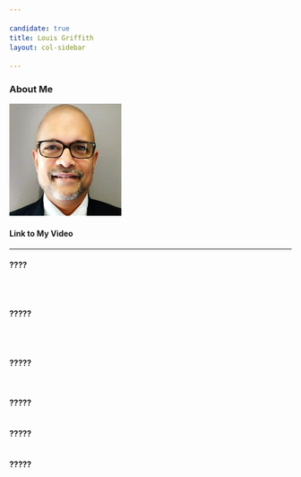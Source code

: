 ```yaml
---

candidate: true
title: Louis Griffith
layout: col-sidebar

---
```


### About Me
![Louis Griffith](/assets/images/louis_griffith_photo.jpg)


#### Link to My Video


--- 

#### ????
```



```

#### ?????
```



```

#### ?????
```


```

#### ?????
```

```

#### ?????
```

```

#### ?????
```



```
